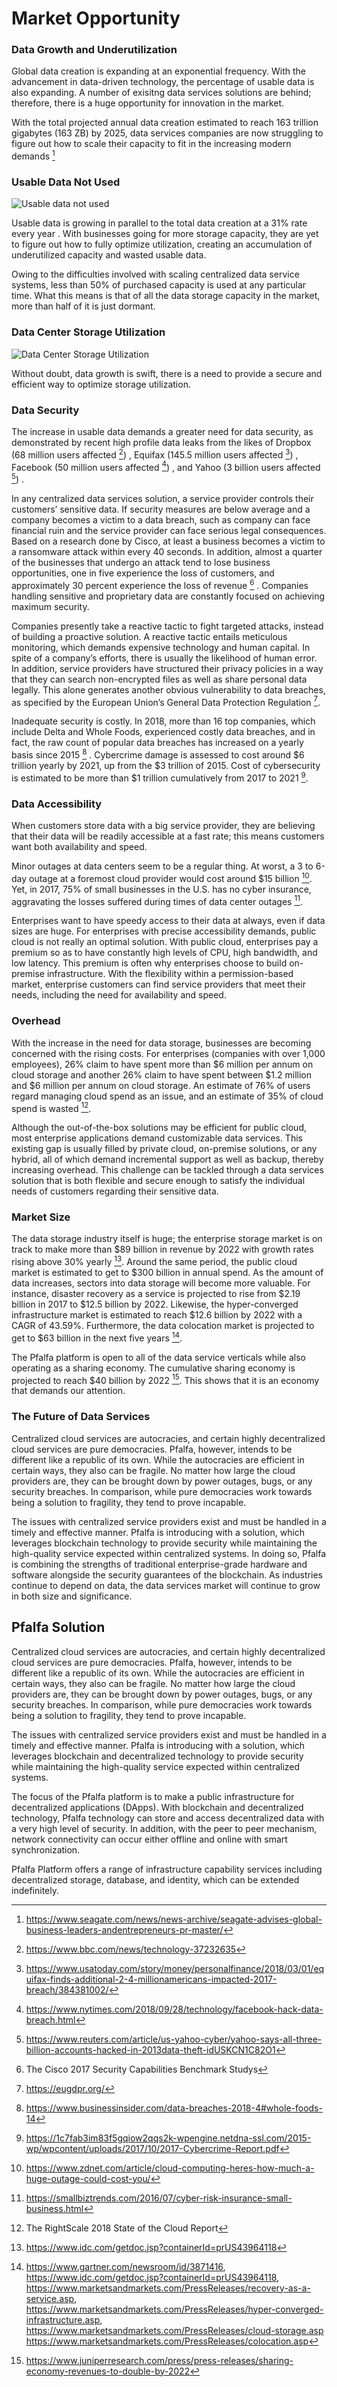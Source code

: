 # Market Opportunity

### Data Growth and Underutilization 

Global data creation is expanding at an exponential frequency. With the advancement in data-driven technology, the percentage of usable data is also expanding. A number of exisitng data services solutions are behind; therefore, there is a huge opportunity for innovation in the market.

With the total projected annual data creation estimated to reach 163 trillion gigabytes (163 ZB) by 2025, data services companies are now struggling to figure out how to scale their capacity to fit in the increasing modern demands [^1]

### Usable Data Not Used

![Usable data not used](https://dev.my.id/pfalfa-wp/market-1.png "usable data not used")

Usable data is growing in parallel to the total data creation at a 31% rate every year . With businesses going for more storage capacity, they are yet to figure out how to fully optimize utilization, creating an accumulation of underutilized capacity and wasted usable data. 

Owing to the difficulties involved with scaling centralized data service systems, less than 50% of purchased capacity is used at any particular time. What this means is that of all the data storage capacity in the market, more than half of it is just dormant. 

### Data Center Storage Utilization

![Data Center Storage Utilization](https://dev.my.id/pfalfa-wp/market-2.png "Data Center Storage Utilization")

Without doubt, data growth is swift, there is a need to provide a secure and efficient way to optimize storage utilization.  

### Data Security 

The increase in usable data demands a greater need for data security, as demonstrated by recent high profile data leaks from the likes of Dropbox (68 million users affected [^2]) , Equifax (145.5 million users affected [^3]) , Facebook (50 million users affected [^4]) , and Yahoo (3 billion users affected [^5]) .

In any centralized data services solution, a service provider controls their customers’ sensitive data. If security measures are below average and a company becomes a victim to a data breach, such as company can face financial ruin and the service provider can face serious legal consequences. Based on a research done by Cisco, at least a business becomes a victim to a ransomware attack within every 40 seconds. In addition, almost a quarter of the businesses that undergo an attack tend to lose business opportunities, one in five experience the loss of customers, and approximately 30 percent experience the loss of revenue [^6] .  Companies handling sensitive and proprietary data are constantly focused on achieving maximum security.  

Companies presently take a reactive tactic to fight targeted attacks, instead of building a proactive solution. A reactive tactic entails meticulous monitoring, which demands expensive technology and human capital. In spite of a company’s efforts, there is usually the likelihood of human error. In addition, service providers have structured their privacy policies in a way that they can search non-encrypted files as well as share personal data legally. This alone generates another obvious vulnerability to data breaches, as specified by the European Union’s General Data Protection Regulation [^7].  

Inadequate security is costly. In 2018, more than 16 top companies, which include Delta and Whole Foods, experienced costly data breaches, and in fact, the raw count of popular data breaches has increased on a yearly basis since 2015 [^8] .  Cybercrime damage is assessed to cost around $6 trillion yearly by 2021, up from the $3 trillion of 2015. Cost of cybersecurity is estimated to be more than $1 trillion cumulatively from 2017 to 2021 [^9].  

### Data Accessibility

When customers store data with a big service provider, they are believing that their data will be readily accessible at a fast rate; this means customers want both availability and speed.  

Minor outages at data centers seem to be a regular thing. At worst, a 3 to 6-day outage at a foremost cloud provider would cost around $15 billion [^10]. Yet, in 2017, 75% of small businesses in the U.S. has no cyber insurance, aggravating the losses suffered during times of data center outages [^11].   

Enterprises want to have speedy access to their data at always, even if data sizes are huge. For enterprises with precise accessibility demands, public cloud is not really an optimal solution. With public cloud, enterprises pay a premium so as to have constantly high levels of CPU, high bandwidth, and low latency. This premium is often why enterprises choose to build on-premise infrastructure. With the flexibility within a permission-based market, enterprise customers can find service providers that meet their needs, including the need for availability and speed.  
### Overhead 

With the increase in the need for data storage, businesses are becoming concerned with the rising costs. For enterprises (companies with over 1,000 employees), 26% claim to have spent more than $6 million per annum on cloud storage and another 26% claim to have spent between $1.2 million and $6 million per annum on cloud storage. An estimate of 76% of users regard managing cloud spend as an issue, and an estimate of 35% of cloud spend is wasted [^12].   

Although the out-of-the-box solutions may be efficient for public cloud, most enterprise applications demand customizable data services. This existing gap is usually filled by private cloud, on-premise solutions, or any hybrid, all of which demand incremental support as well as backup, thereby increasing overhead. This challenge can be tackled through a data services solution that is both flexible and secure enough to satisfy the individual needs of customers regarding their sensitive data.

### Market Size 

The data storage industry itself is huge; the enterprise storage market is on track to make more than $89 billion in revenue by 2022 with growth rates rising above 30% yearly [^13].  Around the same period, the public cloud market is estimated to get to $300 billion in annual spend. As the amount of data increases, sectors into data storage will become more valuable. For instance, disaster recovery as a service is projected to rise from $2.19 billion in 2017 to $12.5 billion by 2022. Likewise, the hyper-converged infrastructure market is estimated to reach $12.6 billion by 2022 with a CAGR of 43.59%. Furthermore, the data colocation market is projected to get to $63 billion in the next five years [^14].

The Pfalfa platform is open to all of the data service verticals while also operating as a sharing economy. The cumulative sharing economy is projected to reach $40 billion by 2022 [^15]. This shows that it is an economy that demands our attention.
 
### The Future of Data Services 

Centralized cloud services are autocracies, and certain highly decentralized cloud services are pure democracies. Pfalfa, however, intends to be different like a republic of its own. While the autocracies are efficient in certain ways, they also can be fragile. No matter how large the cloud providers are, they can be brought down by power outages, bugs, or any security breaches. In comparison, while pure democracies work towards being a solution to fragility, they tend to prove incapable. 

The issues with centralized service providers exist and must be handled in a timely and effective manner. Pfalfa is introducing with a solution, which leverages blockchain technology to provide security while maintaining the high-quality service expected within centralized systems. In doing so, Pfalfa is combining the strengths of traditional enterprise-grade hardware and software alongside the security guarantees of the blockchain. 
As industries continue to depend on data, the data services market will continue to grow in both size and significance.

## Pfalfa Solution

Centralized cloud services are autocracies, and certain highly decentralized cloud services are pure democracies. Pfalfa, however, intends to be different like a republic of its own. While the autocracies are efficient in certain ways, they also can be fragile. No matter how large the cloud providers are, they can be brought down by power outages, bugs, or any security breaches. In comparison, while pure democracies work towards being a solution to fragility, they tend to prove incapable.

The issues with centralized service providers exist and must be handled in a timely and effective manner. Pfalfa is introducing with a solution, which leverages blockchain and decentralized technology to provide security while maintaining the high-quality service expected within centralized systems.

The focus of the Pfalfa platform is to make a public infrastructure for decentralized applications (DApps). With blockchain and decentralized technology, Pfalfa technology can store and access decentralized data with a very high level of security. In addition, with the peer to peer mechanism, network connectivity can occur either offline and online with smart synchronization.

Pfalfa Platform offers a range of infrastructure capability services including decentralized storage, database, and identity, which can be extended indefinitely.

[^1]: https://www.seagate.com/news/news-archive/seagate-advises-global-business-leaders-andentrepreneurs-pr-master/

[^2]: https://www.bbc.com/news/technology-37232635

[^3]: https://www.usatoday.com/story/money/personalfinance/2018/03/01/equifax-finds-additional-2-4-millionamericans-impacted-2017-breach/384381002/

[^4]: https://www.nytimes.com/2018/09/28/technology/facebook-hack-data-breach.html

[^5]: https://www.reuters.com/article/us-yahoo-cyber/yahoo-says-all-three-billion-accounts-hacked-in-2013data-theft-idUSKCN1C82O1

[^6]: The Cisco 2017 Security Capabilities Benchmark Studys

[^7]: https://eugdpr.org/

[^8]: https://www.businessinsider.com/data-breaches-2018-4#whole-foods-14

[^9]: https://1c7fab3im83f5gqiow2qqs2k-wpengine.netdna-ssl.com/2015-wp/wpcontent/uploads/2017/10/2017-Cybercrime-Report.pdf

[^10]: https://www.zdnet.com/article/cloud-computing-heres-how-much-a-huge-outage-could-cost-you/

[^11]: https://smallbiztrends.com/2016/07/cyber-risk-insurance-small-business.html

[^12]: The RightScale 2018 State of the Cloud Report  

[^13]: https://www.idc.com/getdoc.jsp?containerId=prUS43964118

[^14]: https://www.gartner.com/newsroom/id/3871416, https://www.idc.com/getdoc.jsp?containerId=prUS43964118, 
https://www.marketsandmarkets.com/PressReleases/recovery-as-a-service.asp, https://www.marketsandmarkets.com/PressReleases/hyper-converged-infrastructure.asp, https://www.marketsandmarkets.com/PressReleases/cloud-storage.asp  https://www.marketsandmarkets.com/PressReleases/colocation.asp

[^15]: https://www.juniperresearch.com/press/press-releases/sharing-economy-revenues-to-double-by-2022
